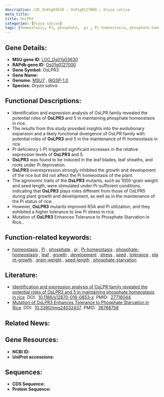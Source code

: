 ```yaml
---
description: LOC_Os01g03630 ; Os01g0127000 ; Oryza sativa
meta_title:
title: OsLPR3
categories: [Oryza sativa]
tags: [homeostasis, Pi, phosphate,  pi , Pi homeostasis, phosphate homeostasis, leaf, growth, development, stress, seed, tolerance, plant growth, grain weight, pi, seed length, phosphate starvation]
---
```


## Gene Details:
- **MSU gene ID:** [LOC_Os01g03630](http://rice.uga.edu/cgi-bin/ORF_infopage.cgi?orf=LOC_Os01g03630)  
- **RAPdb gene ID:** [Os01g0127000](https://rapdb.dna.affrc.go.jp/locus/?name=Os01g0127000)  
- **Gene Symbol:** OsLPR3
- **Gene Name:**
- **Genome:**  [MSU7](http://rice.uga.edu/)&nbsp;,&nbsp;[IRGSP-1.0](https://rapdb.dna.affrc.go.jp/download/irgsp1.html)
- **Species:** *Oryza sativa*

## Functional Descriptions:
   - Identification and expression analysis of OsLPR family revealed the potential roles of **OsLPR3** and 5 in maintaining phosphate homeostasis in rice..
   - The results from this study provided insights into the evolutionary expansion and a likely functional divergence of OsLPR family with potential roles of **OsLPR3** and 5 in the maintenance of Pi homeostasis in rice.
   - Pi deficiency (-P) triggered significant increases in the relative expression levels of **OsLPR3** and 5.
   - **OsLPR3** was found to be induced in the leaf blades, leaf sheaths, and roots under Pi deprivation.
   - **OsLPR3** overexpression strongly inhibited the growth and development of the rice but did not affect the Pi homeostasis of the plant.
   - The agronomic traits of the **OsLPR3** mutants, such as 1000-grain weight and seed length, were stimulated under Pi-sufficient conditions, indicating that **OsLPR3** plays roles different from those of OsLPR5 during plant growth and development, as well as in the maintenance of the Pi status of rice.
   - However, **OsLPR3** mutants improved RSA and Pi utilization, and they exhibited a higher tolerance to low Pi stress in rice.
   - Mutation of **OsLPR3** Enhances Tolerance to Phosphate Starvation in Rice..

## Function-related keywords:
   - [homeostasis](/tags/homeostasis/)&nbsp;,&nbsp;[Pi](/tags/Pi/)&nbsp;,&nbsp;[phosphate](/tags/phosphate/)&nbsp;,&nbsp;[pi](/tags/pi/)&nbsp;,&nbsp;[Pi-homeostasis](/tags/Pi-homeostasis/)&nbsp;,&nbsp;[phosphate-homeostasis](/tags/phosphate-homeostasis/)&nbsp;,&nbsp;[leaf](/tags/leaf/)&nbsp;,&nbsp;[growth](/tags/growth/)&nbsp;,&nbsp;[development](/tags/development/)&nbsp;,&nbsp;[stress](/tags/stress/)&nbsp;,&nbsp;[seed](/tags/seed/)&nbsp;,&nbsp;[tolerance](/tags/tolerance/)&nbsp;,&nbsp;[plant-growth](/tags/plant-growth/)&nbsp;,&nbsp;[grain-weight](/tags/grain-weight/)&nbsp;,&nbsp;[seed-length](/tags/seed-length/)&nbsp;,&nbsp;[phosphate-starvation](/tags/phosphate-starvation/)

## Literature:
   - [Identification and expression analysis of OsLPR family revealed the potential roles of OsLPR3 and 5 in maintaining phosphate homeostasis in rice](https://www.doi.org/10.1186/s12870-016-0853-x)&nbsp;&nbsp;DOI:&nbsp;&nbsp;[10.1186/s12870-016-0853-x](https://www.doi.org/10.1186/s12870-016-0853-x)&nbsp;&nbsp;PMID:&nbsp;&nbsp;[27716044](https://pubmed.ncbi.nlm.nih.gov/27716044/)
   - [Mutation of OsLPR3 Enhances Tolerance to Phosphate Starvation in Rice](https://www.doi.org/10.3390/ijms24032437)&nbsp;&nbsp;DOI:&nbsp;&nbsp;[10.3390/ijms24032437](https://www.doi.org/10.3390/ijms24032437)&nbsp;&nbsp;PMID:&nbsp;&nbsp;[36768758](https://pubmed.ncbi.nlm.nih.gov/36768758/)

## Related News:

## Gene Resources:
- **NCBI ID:**  []()
- **UniProt accessions:** [](https://www.uniprot.org/uniprotkb//entry)

## Sequences:
- **CDS Sequence:**
- **Protein Sequence:**
